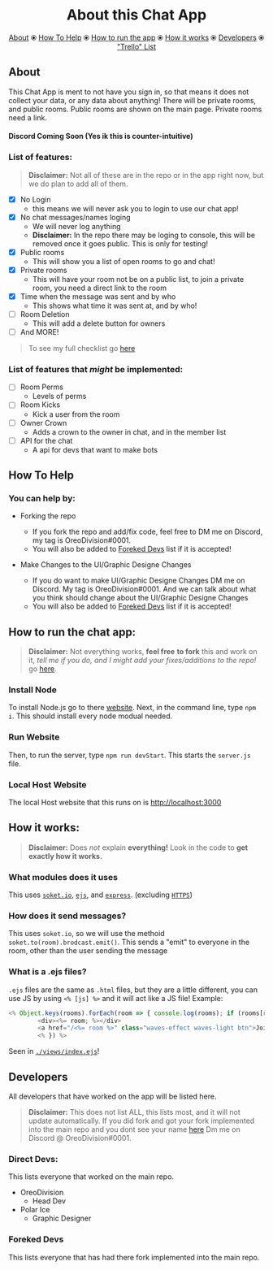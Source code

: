 <h1 align="center">About this Chat App</h1>
<p align="center"><a href="https://github.com/OreoDivision/chat-app-oreo#about">About</a> ⦿ <a href="https://github.com/OreoDivision/chat-app-oreo#how-to-help">How To Help</a> ⦿ <a href="https://github.com/OreoDivision/chat-app-oreo#install-node">How to run the app</a> ⦿ <a href="https://github.com/OreoDivision/chat-app-oreo#how-it-works">How it works</a> ⦿ <a href="https://github.com/OreoDivision/chat-app-oreo#developers">Developers</a> ⦿ <a href="https://www.taskade.com/d/AjDQGcMqEVdw6EgX?share=view&view=YoqcbUwQAhDyyZ7d" target="_blank">"Trello" List</a></p>

## About
This Chat App is ment to not have you sign in, so that means it does not collect your data, or any data about anything! There will be private rooms, and public rooms. Public rooms are shown on the main page. Private rooms need a link.

#### Discord Coming Soon (Yes ik this is counter-intuitive)

### List of features:
> **Disclaimer:** Not all of these are in the repo or in the app right now, but we do plan to add all of them.

- [x] No Login
	* this means we will never ask you to login to use our chat app!
- [x] No chat messages/names loging
	* We will never log anything
	* **Disclaimer:** In the repo there may be loging to console, this will be removed once it goes public. This is only for testing!
- [x] Public rooms
	* This will show you a list of open rooms to go and chat!
- [x] Private rooms
	* This will have your room not be on a public list, to join a private room, you need a direct link to the room
- [x] Time when the message was sent and by who
	* This shows what time it was sent at, and by who!
- [ ] Room Deletion
	* This will add a delete button for owners
- [ ] And MORE!

> To see my full checklist go [here](https://www.taskade.com/d/AjDQGcMqEVdw6EgX?share=view&view=YoqcbUwQAhDyyZ7d)

### List of features that ***might*** be implemented:
- [ ] Room Perms
	* Levels of perms
- [ ] Room Kicks
	* Kick a user from the room
- [ ] Owner Crown
	* Adds a crown to the owner in chat, and in the member list
- [ ] API for the chat
	* A api for devs that want to make bots

## How To Help
### You can help by:
* Forking the repo
	* If you fork the repo and add/fix code, feel free to DM me on Discord, my tag is OreoDivision#0001.
	* You will also be added to [Foreked Devs](https://github.com/OreoDivision/chat-app-oreo#foreked-devs) list if it is accepted! 

* Make Changes to the UI/Graphic Designe Changes
	* If you do want to make UI/Graphic Designe Changes DM me on Discord. My tag is OreoDivision#0001. And we can talk about what you think should change about the UI/Graphic Designe Changes
	* You will also be added to [Foreked Devs](https://github.com/OreoDivision/chat-app-oreo#foreked-devs) list if it is accepted! 

## How to run the chat app:
> **Disclaimer:** Not everything works, __feel free__ **to fork** this and work on it, *tell me if you do, and I might add your fixes/additions to the repo!* go [here](https://github.com/OreoDivision/chat-app-oreo#how-to-help).

### Install Node
To install Node.js go to there [website](https://nodejs.org/en/).
Next, in the command line, type `npm i`. This should install every node modual needed.

### Run Website
Then, to run the server, type `npm run devStart`. This starts the `server.js` file.

### Local Host Website
The local Host website that this runs on is [http://localhost:3000](http://localhost:3000)

## How it works:
> **Disclaimer:** Does *not* explain __everything!__ Look in the code to **get exactly how it works.**
### What modules does it uses
This uses [`soket.io`](https://socket.io/), [`ejs`](https://ejs.co/), and [`express`](https://expressjs.com/). (excluding [`HTTPS`](https://nodejs.org/api/https.html))
### How does it send messages?
This uses `soket.io`, so we will use the methoid `soket.to(room).brodcast.emit()`. This sends a "emit" to everyone in the room, other than the user sending the message 
### What is a .ejs files?
`.ejs` files are the same as `.html` files, but they are a little different, you can use JS by using `<% [js] %>` and it will act like a JS file! Example: 
```js
<% Object.keys(rooms).forEach(room => { console.log(rooms); if (rooms[room].public == 'on') {return;}%>
		<div><%= room; %></div>
		<a href="/<%= room %>" class="waves-effect waves-light btn">Join</a>
		<% }) %>
```
Seen in [`./views/index.ejs`](https://github.com/OreoDivision/chat-app-oreo/blob/main/views/index.ejs)!

## Developers
All developers that have worked on the app will be listed here.

> **Disclaimer:** This does not list ALL, this lists most, and it will not update automatically. If you did fork and got your fork implemented into the main repo and you dont see your name [here](https://github.com/OreoDivision/chat-app-oreo#foreked-devs) Dm me on Discord @ OreoDivision#0001.

### Direct Devs:
This lists everyone that worked on the main repo.
* OreoDivision
	* Head Dev
* Polar Ice
	* Graphic Designer

### Foreked Devs
This lists everyone that has had there fork implemented into the main repo.